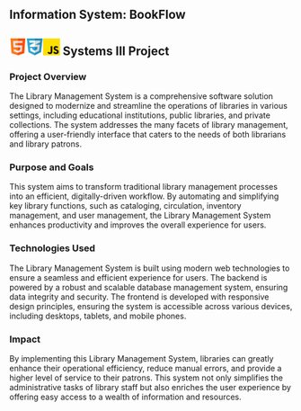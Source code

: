 ## Information System: BookFlow
##  <img src="https://github.com/ATemova/sys3-project/blob/main/html.png" width="30"><img src="https://github.com/ATemova/sys3-project/blob/main/text.png" width="30"><img src="https://github.com/ATemova/sys3-project/blob/main/js.png" width="30"> Systems III Project

### Project Overview
The Library Management System is a comprehensive software solution designed to modernize and streamline the operations of libraries in various settings, including educational institutions, public libraries, and private collections. The system addresses the many facets of library management, offering a user-friendly interface that caters to the needs of both librarians and library patrons.

### Purpose and Goals
This system aims to transform traditional library management processes into an efficient, digitally-driven workflow. By automating and simplifying key library functions, such as cataloging, circulation, inventory management, and user management, the Library Management System enhances productivity and improves the overall experience for users.

### Technologies Used
The Library Management System is built using modern web technologies to ensure a seamless and efficient experience for users. The backend is powered by a robust and scalable database management system, ensuring data integrity and security. The frontend is developed with responsive design principles, ensuring the system is accessible across various devices, including desktops, tablets, and mobile phones.

### Impact
By implementing this Library Management System, libraries can greatly enhance their operational efficiency, reduce manual errors, and provide a higher level of service to their patrons. This system not only simplifies the administrative tasks of library staff but also enriches the user experience by offering easy access to a wealth of information and resources.
